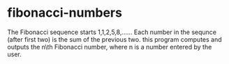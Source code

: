 # fibonacci-numbers
The Fibonacci sequence starts 1,1,2,5,8,...... Each number in the sequnce (after first two) is the sum of the previous two.
this program computes and outputs the n\th Fibonacci number, where n is a number entered by the user.
